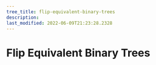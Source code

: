 ```yaml
---
tree_title: flip-equivalent-binary-trees
description: 
last_modified: 2022-06-09T21:23:28.2328
---
```


# Flip Equivalent Binary Trees
